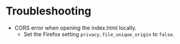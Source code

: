 # Troubleshooting

* CORS error when opening the index.html locally.
   - Set the Firefox setting `privacy.file_unique_origin` to `false`.

